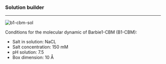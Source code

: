 ### Solution builder

---

![b1-cbm-sol](b1-cbm-sol.png)

Conditions for the molecular dynamic of Barbie1-CBM (B1-CBM):

- Salt in solution: NaCL 
- Salt concentration: 150 mM
- pH solution: 7.5
- Box dimension: 10 Å

